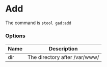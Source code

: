 # Add

The command is `stool gad:add`

### Options

|Name|Description|
|---|---|
|dir|The directory after /var/www/|